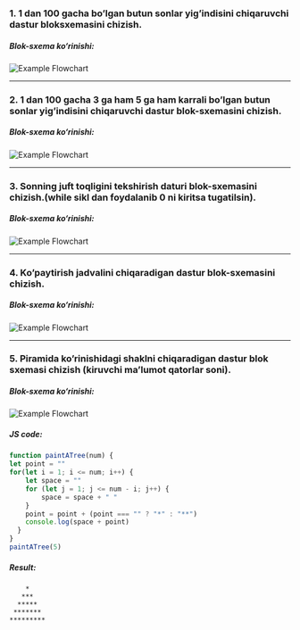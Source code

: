 ### **1. 1 dan 100 gacha bo’lgan butun sonlar yig’indisini chiqaruvchi dastur bloksxemasini chizish.**

##### **Blok-sxema ko‘rinishi:**
![Example Flowchart](./topshiriq-5.1.svg)

---

### **2. 1 dan 100 gacha 3 ga ham 5 ga ham karrali bo’lgan butun sonlar yig’indisini chiqaruvchi dastur blok-sxemasini chizish.**

##### **Blok-sxema ko‘rinishi:**
![Example Flowchart](./topshiriq-5.2.svg)

---

### **3. Sonning juft toqligini tekshirish daturi blok-sxemasini chizish.(while sikl dan foydalanib 0 ni kiritsa tugatilsin).**

##### **Blok-sxema ko‘rinishi:**
![Example Flowchart](./topshiriq-5.3.svg)

---

### **4. Ko’paytirish jadvalini chiqaradigan dastur blok-sxemasini chizish.**

##### **Blok-sxema ko‘rinishi:**
![Example Flowchart](./topshiriq-5.4.svg)

---

### **5. Piramida ko’rinishidagi shaklni chiqaradigan dastur blok sxemasi chizish (kiruvchi ma’lumot qatorlar soni).**

##### **Blok-sxema ko‘rinishi:**
![Example Flowchart](./topshiriq-5.5.svg)

##### **JS code:**
```javascript
function paintATree(num) {
let point = ""
for(let i = 1; i <= num; i++) {
    let space = ""
    for (let j = 1; j <= num - i; j++) {
        space = space + " "
    }
    point = point + (point === "" ? "*" : "**")
    console.log(space + point)
  }
}
paintATree(5)
```
##### **Result:**
```plaintext
    *
   ***
  *****
 *******
*********
```